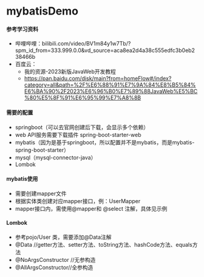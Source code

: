 # mybatisDemo


#### 参考学习资料
- 哔哩哔哩：bilibili.com/video/BV1m84y1w7Tb/?spm_id_from=333.999.0.0&vd_source=aca8ea2d4a38c555edfc3b0eb238466b
- 百度云：
  - 我的资源-2023新版JavaWeb开发教程
  - https://pan.baidu.com/disk/main?from=homeFlow#/index?category=all&path=%2F%E6%88%91%E7%9A%84%E8%B5%84%E6%BA%90%2F2023%E6%96%B0%E7%89%88JavaWeb%E5%BC%80%E5%8F%91%E6%95%99%E7%A8%8B

#### 需要的配置
- springboot（可以去官网创建后下载，会显示多个依赖）
- web API服务需要下载插件 spring-boot-starter-web
- mybatis（因为是基于springboot，所以配置并不是mybatis，而是mybatis-spring-boot-starter）
- mysql（mysql-connector-java）
- Lombok 


#### mybatis使用
- 需要创建mapper文件
- 根据实体类创建对应mapper接口，例：UserMapper
- mapper接口内，需使用@mapper和 @select 注解，具体见示例

#### Lombok
- 参考pojo/User 类，需要添加@Data注解
- @Data //getter方法、setter方法、toString方法、hashCode方法、equals方法
- @NoArgsConstructor //无参构造
- @AllArgsConstructor//全参构造